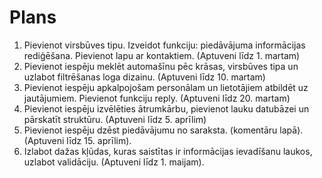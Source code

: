 # Plans

1. Pievienot virsbūves tipu. Izveidot funkciju: piedāvājuma informācijas rediģēšana. Pievienot lapu ar kontaktiem. (Aptuveni līdz 1. martam)
2. Pievienot iespēju meklēt automašīnu pēc krāsas, virsbūves tipa un uzlabot filtrēšanas loga dizainu. (Aptuveni līdz 10. martam)
3. Pievienot iespēju apkalpojošam personālam un lietotājiem atbildēt uz jautājumiem. Pievienot funkciju reply. (Aptuveni līdz 20. martam)
4. Pievienot iespēju izvēlēties ātrumkārbu, pievienot lauku datubāzei un pārskatīt struktūru. (Aptuveni līdz 5. aprīlim)
5. Pievienot iespēju dzēst piedāvājumu no saraksta. (komentāru lapā). (Aptuveni līdz 15. aprīlim).
6. Izlabot dažas kļūdas, kuras saistītas ir informācijas ievadīšanu laukos, uzlabot validāciju. (Aptuveni līdz 1. maijam).